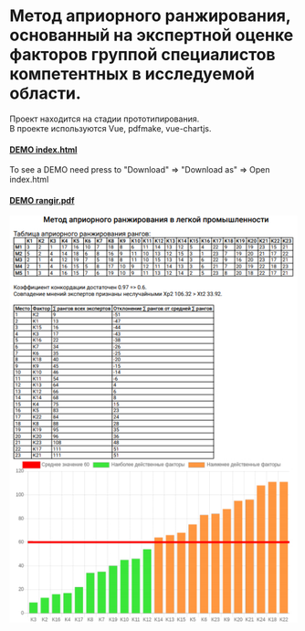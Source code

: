 # Метод априорного ранжирования, основанный на экспертной оценке факторов группой специалистов компетентных в исследуемой области.  
Проект находится на стадии прототипирования.  
В проекте используются Vue, pdfmake, vue-chartjs.  
#### [DEMO index.html](dist/allInOneUponRequest.html) 
To see a DEMO need press to "Download" => "Download as" => Open index.html
#### [DEMO rangir.pdf](dist/rangir.pdf)
![result](dist/rangir.jpeg)
